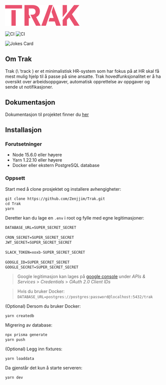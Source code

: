 ![Trak](./public/trak_logo.svg)

![CI](https://github.com/blitz-js/superjson/workflows/CI/badge.svg)
![CI](https://img.shields.io/github/license/Zenjjim/Trak)

![Jokes Card](https://readme-jokes.vercel.app/api)

## Om Trak

Trak (\ ˈtrack \) er et minimalistisk HR-system som har fokus på at HR skal få mest mulig hjelp til å passe på sine ansatte. Trak hovedfunksjonalitet er å ha oversikt over arbeidsoppgaver, automatisk opprettelse av oppgaver og sende ut notifikasjoner.

## Dokumentasjon
Dokumentasjon til projektet finner du [her](https://zenjjim.github.io/Trak/)

## Installasjon
### Forutsetninger

- Node 15.6.0 eller høyere
- Yarn 1.22.10 eller høyere
- Docker eller ekstern PostgreSQL database

### Oppsett

Start med å clone prosjektet og installere avhengigheter:

```
git clone https://github.com/Zenjjim/Trak.git
cd Trak
yarn
```

Deretter kan du lage en `.env` i root og fylle med egne legitimasjoner:

```
DATABASE_URL=SUPER_SECRET_SECRET

CRON_SECRET=SUPER_SECRET_SECRET
JWT_SECRET=SUPER_SECRET_SECRET

SLACK_TOKEN=xoxb-SUPER_SECRET_SECRET

GOOGLE_ID=SUPER_SECRET_SECRET
GOOGLE_SECRET=SUPER_SECRET_SECRET
```

> Google legitimasjon kan lages på [google console](https://console.cloud.google.com/) under _APIs & Services_ > _Credentials_ > _OAuth 2.0 Client IDs_

> Hvis du bruker Docker: `DATABASE_URL=postgres://postgres:password@localhost:5432/trak`

(Optional) Dersom du bruker Docker:

```
yarn createdb
```

Migrering av database:

```
npx prisma generate
yarn push
```

(Optional) Legg inn fixtures:

```
yarn loaddata
```

Da gjenstår det kun å starte serveren:

```
yarn dev
```
